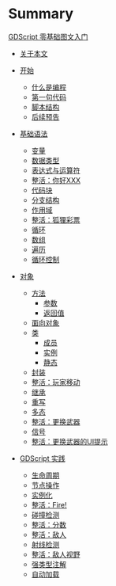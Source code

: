 # Summary

[GDScript 零基础图文入门](./GDScript.md)
- [关于本文](./ABOUT.md)
- [开始](./Part1/Start.md)
    - [什么是编程](./Part1/什么是编程.md)
    - [第一句代码](./Part1/第一句代码.md)
    - [脚本结构](./Part1/脚本结构.md)
    - [后续预告](./Part1/后续预告.md)

- [基础语法](./Part2/Start.md)
    - [变量](./Part2/变量.md)
    - [数据类型](./Part2/数据类型.md)
    - [表达式与运算符](./Part2/表达式与运算符.md)
    - [整活：你好XXX](./Part2/整活：你好XXX.md)
    - [代码块](./Part2/代码块.md)
    - [分支结构](./Part2/分支结构.md)
    - [作用域](./Part2/作用域.md)
    - [整活：狐狸彩票](./Part2/整活：狐狸彩票.md)
    - [循环](./Part2/循环.md)
    - [数组](./Part2/数组.md)
    - [遍历](./Part2/遍历.md)
    - [循环控制](./Part2/循环控制.md)

- [对象]()
    - [方法]()
        - [参数]()
        - [返回值]()
    - [面向对象]()
    - [类]()
        - [成员]()
        - [实例]()
        - [静态]()
    - [封装]()
    - [整活：玩家移动]()
    - [继承]()
    - [重写]()
    - [多态]()
    - [整活：更换武器]()
    - [信号]()
    - [整活：更换武器的UI提示]()

- [GDScript 实践]()
    - [生命周期]()
    - [节点操作]()
    - [实例化]()
    - [整活：Fire!]()
    - [碰撞检测]()
    - [整活：分数]()
    - [整活：敌人]()
    - [射线检测]()
    - [整活：敌人视野]()
    - [强类型注解]()
    - [自动加载]()

    